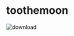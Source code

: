 # toothemoon

![download](https://user-images.githubusercontent.com/119739400/235064050-662165a5-43dd-4022-a3b7-d584f139ff85.gif)

